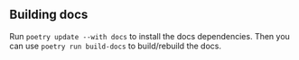 ## Building docs

Run `poetry update --with docs` to install the docs dependencies. 
Then you can use `poetry run build-docs` to build/rebuild the docs.
